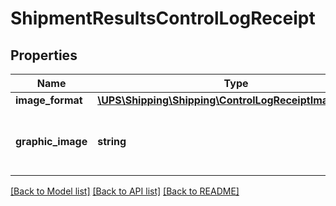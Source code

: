 # ShipmentResultsControlLogReceipt

## Properties
Name | Type | Description | Notes
------------ | ------------- | ------------- | -------------
**image_format** | [**\UPS\Shipping\Shipping\ControlLogReceiptImageFormat**](ControlLogReceiptImageFormat.md) |  | 
**graphic_image** | **string** | Base 64 encoded html, EPL2, ZPL or SPL image. | 

[[Back to Model list]](../../README.md#documentation-for-models) [[Back to API list]](../../README.md#documentation-for-api-endpoints) [[Back to README]](../../README.md)

